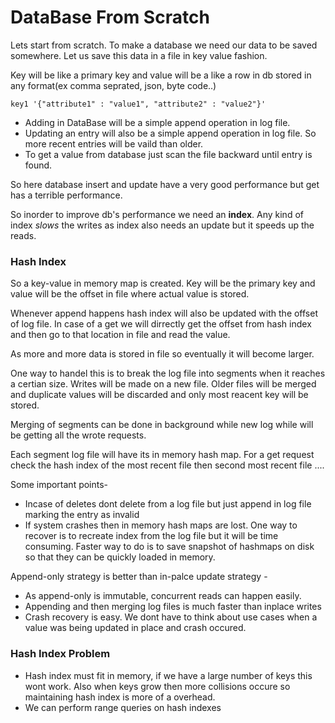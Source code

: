# DataBase From Scratch

Lets start from scratch. To make a database we need our data to be saved somewhere. Let us save this data in a file in key value fashion.

Key will be like a primary key and value will be a like a row in db stored in any format(ex comma seprated, json, byte code..)

```
key1 '{"attribute1" : "value1", "attribute2" : "value2"}'
```
- Adding in DataBase will be a simple append operation in log file.
- Updating an entry will also be a simple append operation in log file. So more recent entries will be vaild than older.
- To get a value from database just scan the file backward until entry is found.

So here database insert and update have a very good performance but get has a terrible performance.

So inorder to improve db's performance we need an **index**.
Any kind of index *slows* the writes as index also needs an update but it speeds up the reads.

### Hash Index

So a key-value in memory map is created. Key will be the primary key and value will be the offset in file where actual value is stored.

Whenever append happens hash index will also be updated with the offset of log file. In case of a get we will dirrectly get the offset from hash index and then go to that location in file and read the value.

As more and more data is stored in file so eventually it will become larger.

One way to handel this is to break the log file into  segments when it reaches a certian size. Writes will be made on a new file. Older files will be merged and duplicate values will be discarded and only most reacent key will be stored.

Merging of segments can be done in background while new log while will be getting all the wrote requests. 

Each segment log file will have its in memory hash map. For a get request check the hash index of the most recent file then second most recent file ....

Some important points-
- Incase of deletes dont delete from a log file but just append in log file marking the entry as invalid
- If system crashes then in memory hash maps are lost. One way to recover is to recreate index from the log file but it will be time consuming. Faster way to do is to save snapshot of hashmaps on disk so that they can be quickly loaded in memory.

Append-only strategy is better than in-palce update strategy -
- As append-only is immutable, concurrent reads can happen easily.
- Appending and then merging log files is much faster than inplace writes
- Crash recovery is easy. We dont have to think about use cases when a value was being updated in place and crash occured.

### Hash Index Problem
- Hash index must fit in memory, if we have a large number of keys this wont work. Also when keys grow then more collisions occure so maintaining hash index is more of a overhead.
- We can perform range queries on hash indexes
